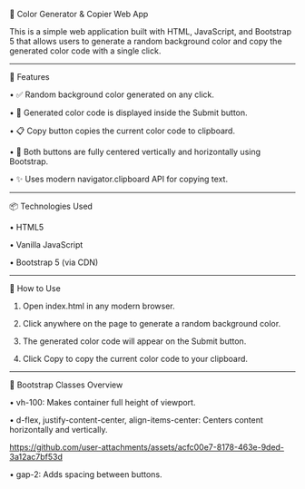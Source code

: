 🎨 Color Generator & Copier Web App

This is a simple web application built with HTML, JavaScript, and Bootstrap 5 that allows users to generate a random background color and copy the generated color code with a single click.
________________________________________
🚀 Features

•	✅ Random background color generated on any click.

•	🎯 Generated color code is displayed inside the Submit button.

•	📋 Copy button copies the current color code to clipboard.

•	📌 Both buttons are fully centered vertically and horizontally using Bootstrap.

•	✨ Uses modern navigator.clipboard API for copying text.
________________________________________
📦 Technologies Used

•	HTML5

•	Vanilla JavaScript

•	Bootstrap 5 (via CDN)
________________________________________
📁 How to Use

1.	Open index.html in any modern browser.

2.	Click anywhere on the page to generate a random background color.

3.	The generated color code will appear on the Submit button.

4.	Click Copy to copy the current color code to your clipboard.
________________________________________
🔧 Bootstrap Classes Overview

•	vh-100: Makes container full height of viewport.

•	d-flex, justify-content-center, align-items-center: Centers content horizontally and vertically.


https://github.com/user-attachments/assets/acfc00e7-8178-463e-9ded-3a12ac7bf53d


•	gap-2: Adds spacing between buttons.

